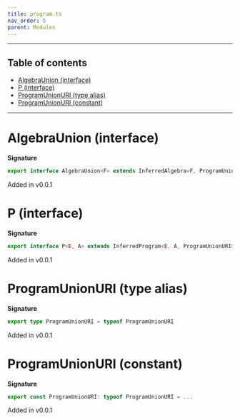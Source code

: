```yaml
---
title: program.ts
nav_order: 5
parent: Modules
---
```


---

<h2 class="text-delta">Table of contents</h2>

- [AlgebraUnion (interface)](#algebraunion-interface)
- [P (interface)](#p-interface)
- [ProgramUnionURI (type alias)](#programunionuri-type-alias)
- [ProgramUnionURI (constant)](#programunionuri-constant)

---

# AlgebraUnion (interface)

**Signature**

```ts
export interface AlgebraUnion<F> extends InferredAlgebra<F, ProgramUnionURI> {}
```

Added in v0.0.1

# P (interface)

**Signature**

```ts
export interface P<E, A> extends InferredProgram<E, A, ProgramUnionURI> {}
```

Added in v0.0.1

# ProgramUnionURI (type alias)

**Signature**

```ts
export type ProgramUnionURI = typeof ProgramUnionURI
```

Added in v0.0.1

# ProgramUnionURI (constant)

**Signature**

```ts
export const ProgramUnionURI: typeof ProgramUnionURI = ...
```

Added in v0.0.1

